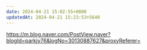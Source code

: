 ```yaml
---
date: 2024-04-21 15:02:55+0000
updatedAt: 2024-04-21 15:23:53+5640
---
```

https://m.blog.naver.com/PostView.naver?blogId=parkjy76&logNo=30130887627&proxyReferer=